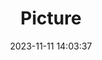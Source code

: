 ---
weight: 1
images:
- /images/edited/68.jpeg
title: Picture
date: 2023-11-11 14:03:37
tags:
- luminar
- work
---